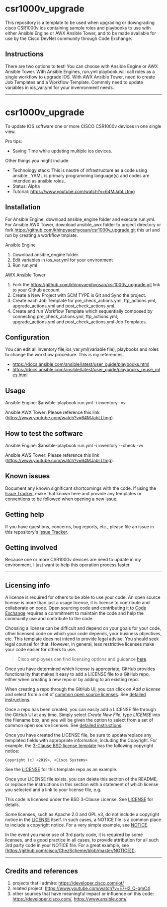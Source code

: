 # csr1000v_upgrade
This repository is a template to be used when upgrading or downgrading cisco CSR1000v ios containing sample roles and playbooks to use with either Ansible Engine or AWX Ansible Tower, and to be made available for use by the Cisco DevNet community through Code Exchange.

## Instructions

There are two options to test! You can choose with Ansible Engine or AWX Ansible Tower. With Ansible Engines, run.yml playbook will call roles as a single workflow to upgrade IOS.
With AWX Ansible Tower, need to create Job Templates and a Workflow Template. Commnly need to update variables in ios_var.yml for your invenronment needs.

----

# csr1000v_upgrade

To update IOS software one or more CISCO CSR1000v devices in one single view.


Pro tips: 

* Saving Time while updating multiple ios devices.

Other things you might include:

* Technology stack: This is nautre of infrastructure as a code using ansible , YAML is primary programming language(s) and codes are intended as ansible roles..
* Status:  Alpha
* Tutorial: https://www.youtube.com/watch?v=64MJabLLtmg


## Installation

For Ansible Engine, download ansible_engine folder and execute run.yml.
For Ansible AWX Tower, download ansible_awx folder to project directory or fork https://github.com/khinpyaephyosan/csr1000v_upgrade.git this url and run by creating a workflow tmplate.

Ansible Engine

1. Download ansible_engine folder.
2. Edit variables in ios_var.yml for your environment
3. Run run.yml

AWX Ansible Tower

1. Fork the https://github.com/khinpyaephyosan/csr1000v_upgrade.git link to your Github account
2. Create a New Project with SCM TYPE is Git and Sync the project.
3. Create each Job Template for pre_check_actions.yml, ftp_actions.yml, upgrade_actions.yml and post_check_actions.yml.
4. Create and run Workflow Template which sequentially composed by connecting pre_check_actions.yml, ftp_actions.yml, upgrade_actions.yml and post_check_actions.yml Job Templates.

## Configuration
 
 You can edit all inventory file,ios_var.yml(variable file), playbooks and roles to change the workflow procedure. This is my references.
 * https://docs.ansible.com/ansible/latest/user_guide/playbooks.html
 * https://docs.ansible.com/ansible/latest/user_guide/playbooks_reuse_roles.html
 
## Usage

Ansible Engine: $ansible-playbook run.yml -i inventory -vv

Ansible AWX Tower: Please reference this link (https://www.youtube.com/watch?v=64MJabLLtmg).

## How to test the software

Ansible Engine: $ansible-playbook run.yml -i inventory --check -vv

Ansible AWS Tower: Please reference this link (https://www.youtube.com/watch?v=64MJabLLtmg).

## Known issues

Document any known significant shortcomings with the code. If using the [Issue Tracker](./issues), make that known here and provide any templates or conventions to be followed when opening a new issue. 

## Getting help

If you have questions, concerns, bug reports, etc., please file an issue in this repository's [Issue Tracker](./issues).

## Getting involved

Because one or more CSR1000v devices are need to update in my environment. I just want to help this operation process faster.

----

## Licensing info

A license is required for others to be able to use your code. An open source license is more than just a usage license, it is license to contribute and collaborate on code. Open sourcing code and contributing it to [Code Exchange](https://developer.cisco.com/codeexchange/)  requires a commitment to maintain the code and help the community use and contribute to the code. 

Choosing a license can be difficult and depend on your goals for your code, other licensed code on which your code depends, your business objectives, etc.   This template does not intend to provide legal advise. You should seek legal counsel for that. However, in general, less restrictive licenses make your code easier for others to use.

> Cisco employees can find licensing options and guidance [here](https://wwwin-github.cisco.com/eckelcu/DevNet-Code-Exchange/blob/master/GitHubUsage.md#licensing-guidance).

Once you have determined which license is appropriate, GitHub provides functionality that makes it easy to add a LICENSE file to a GitHub repo, either when creating a new repo or by adding to an existing repo.

When creating a repo through the GitHub UI, you can click on *Add a license* and select from a set of [common open source licenses](https://opensource.org/licenses). See [detailed instructions](https://help.github.com/articles/licensing-a-repository/#applying-a-license-to-a-repository-with-an-existing-license).

Once a repo has been created, you can easily add a LICENSE file through the GitHub UI at any time. Simply select *Create New File*, type *LICENSE* into the filename box, and you will be given the option to select from a set of common open source licenses. See [detailed instructions](https://help.github.com/articles/adding-a-license-to-a-repository/).

Once you have created the LICENSE file, be sure to update/replace any templated fields with appropriate information, including the Copyright. For example, the [3-Clause BSD license template](https://opensource.org/licenses/BSD-3-Clause) has the following copyright notice:

`Copyright (c) <2019>, <Cisco Systems>`

See the [LICENSE](./LICENSE) for this template repo as an example.

Once your LICENSE file exists, you can delete this section of the README, or replace the instructions in this section with a statement of which license you selected and a link to your license file, e.g.

This code is licensed under the BSD 3-Clause License. See [LICENSE](./LICENSE) for details.

Some licenses, such as Apache 2.0 and GPL v3, do not include a copyright notice in the [LICENSE](./LICENSE) itself. In such cases, a NOTICE file is a common place to include a copyright notice. For a very simple example, see [NOTICE](./NOTICE). 

In the event you make use of 3rd party code, it is required by some licenses, and a good practice in all cases, to provide attribution for all such 3rd party code in your NOTICE file. For a great example, see [https://github.com/cisco/ChezScheme/blob/master/NOTICE]().   

----

## Credits and references

1. projects that I admire: https://developer.cisco.com/iot/
2. related project: https://www.youtube.com/watch?v=E7H2_Q-gmC4
3. other sources that have meaningful impact or influence on this code: https://developer.cisco.com/, https://www.ansible.com/
